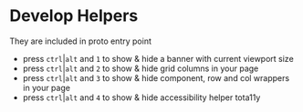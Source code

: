 # Develop Helpers

They are included in proto entry point

* press `ctrl`|`alt` and `1` to show & hide a banner with current viewport size
* press `ctrl`|`alt` and `2` to show & hide grid columns in your page
* press `ctrl`|`alt` and `3` to show & hide component, row and col wrappers in your page
* press `ctrl`|`alt` and `4` to show & hide accessibility helper tota11y
